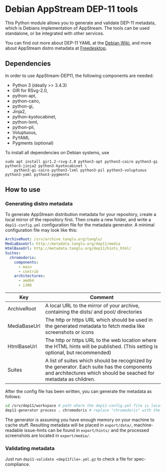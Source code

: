 # Debian AppStream DEP-11 tools

This Python module allows you to generate and validate DEP-11 metadata,
which is Debians implementation of AppStream.
The tools can be used standalone, or be integrated with other services.

You can find out more about DEP-11 YAML at the [Debian Wiki](https://wiki.debian.org/DEP-11), and more about
AppStream distro metadata at [Freedesktop](http://www.freedesktop.org/software/appstream/docs/chap-DistroData.html#sect-AppStream-ASXML).

## Dependencies
In order to use AppStream-DEP11, the following components are needed:
 * Python 3 (ideally >> 3.4.3)
 * GIR for RSvg-2.0,
 * python-apt,
 * python-cairo,
 * python-gi,
 * Jinja2,
 * python-kyotocabinet,
 * python-lxml,
 * python-pil,
 * Voluptuous,
 * PyYAML
 * Pygments (optional)

To install all dependencies on Debian systems, use
```ShellSession
sudo apt install gir1.2-rsvg-2.0 python3-apt python3-cairo python3-gi python3-jinja2 python3-kyotocabinet \
    python3-gi-cairo python3-lxml python3-pil python3-voluptuous python3-yaml python3-pygments
```

## How to use

### Generating distro metadata
To generate AppStream distribution metadata for your repository, create a local
mirror of the repository first.
Then create a new folder, and write a `dep11-config.yml` configuration file for the
metadata generator. A minimal configuration file may look like this:
```YAML
ArchiveRoot: /srv/archive.tanglu.org/tanglu/
MediaBaseUrl: http://metadata.tanglu.org/dep11/media
HtmlBaseUrl: http://metadata.tanglu.org/dep11/hints_html/
Suites:
  chromodoris:
    components:
      - main
      - contrib
    architectures:
      - amd64
      - i386
```

Key | Comment
------------ | -------------
ArchiveRoot | A local URL to the mirror of your archive, containing the dists/ and pool/ directories
MediaBaseUrl | The http or https URL which should be used in the generated metadata to fetch media like screenshots or icons
HtmlBaseUrl | The http or https URL to the web location where the HTML hints will be published. (This setting is optional, but recommended)
Suites | A list of suites which should be recognized by the generator. Each suite has the components and architectures which should be seached for metadata as children.

After the config file has been written, you can generate the metadata as follows:
```Bash
cd /srv/dep11/workspace # path where the dep11-config.yml file is located
dep11-generator process . chromodoris # replace "chromodoris" with the name of the suite you want to analyze
```
The generator is assuming you have enough memory on your machine to cache stuff.
Resulting metadata will be placed in `export/data/`, machine-readable issue-hints can be found in `export/hints/` and the processed
screenshots are located in `export/media/`.

### Validating metadata
Just run `dep11-validate <dep11file>.yml.gz` to check a file for spec-compliance.
